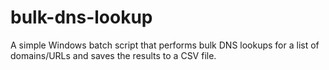 # bulk-dns-lookup
A simple Windows batch script that performs bulk DNS lookups for a list of domains/URLs and saves the results to a CSV file.
